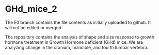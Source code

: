 # GHd_mice_2
The E0 branch contains the file contents as initially uploaded to github. It will not be edited or merged. 

The repository contains the analysis of shape and size response to growth hormone treatment in Growth Hormone deficient (GHd) mice. We are analyzing change in the cranium, mandible, and fourth lumbar vertebra.
